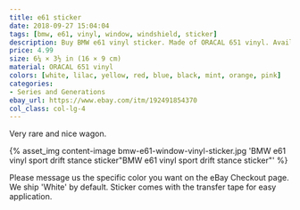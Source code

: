 ```yaml
---
title: e61 sticker
date: 2018-09-27 15:04:04
tags: [bmw, e61, vinyl, window, windshield, sticker]
description: Buy BMW e61 vinyl sticker. Made of ORACAL 651 vinyl. Available in different colors.
price: 4.99
size: 6¼ × 3½ in (16 × 9 cm)
material: ORACAL 651 vinyl
colors: [white, lilac, yellow, red, blue, black, mint, orange, pink]
categories:
- Series and Generations
ebay_url: https://www.ebay.com/itm/192491854370
col_class: col-lg-4
---
```


Very rare and nice wagon.

<!-- more -->
{% asset_img content-image bmw-e61-window-vinyl-sticker.jpg 'BMW e61 vinyl sport drift stance sticker"BMW e61 vinyl sport drift stance sticker"' %}

Please message us the specific color you want on the eBay Checkout page. We ship 'White' by default. Sticker comes with the transfer tape for easy application.
